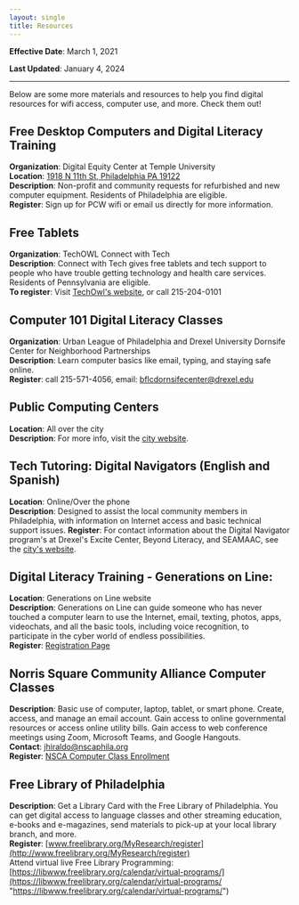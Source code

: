 ```yaml
---
layout: single
title: Resources
---
```


**Effective Date**: March 1, 2021

**Last Updated**: January 4, 2024

*******
Below are some more materials and resources to help you find digital resources for wifi access, computer use, and more. Check them out!

##  Free Desktop Computers and Digital Literacy Training
**Organization**: Digital Equity Center at Temple University  
**Location**: [1918 N 11th St, Philadelphia PA 19122](https://www.google.com/maps/@39.9812229,-75.151879,3a,75y,122.25h,90t/data=!3m7!1e1!3m5!1sde535JmRmXbWATVu4Ykc-A!2e0!6shttps:%2F%2Fstreetviewpixels-pa.googleapis.com%2Fv1%2Fthumbnail%3Fpanoid%3Dde535JmRmXbWATVu4Ykc-A%26cb_client%3Dsearch.revgeo_and_fetch.gps%26w%3D96%26h%3D64%26yaw%3D122.2526%26pitch%3D0%26thumbfov%3D100!7i16384!8i8192)  
**Description**: Non-profit and community requests for refurbished and new computer equipment. Residents of Philadelphia are eligible.  
**Register**: Sign up for PCW wifi or email us directly for more information.  

## Free Tablets
**Organization**: TechOWL Connect with Tech  
**Description**: Connect with Tech gives free tablets and tech support to people who have trouble getting technology and health care services. Residents of Pennsylvania are eligible.  
**To register**: Visit [TechOwl's website](https://cphapps.temple.edu/surveys/?s=YAML3KL4FAMWWNCY), or call 215-204-0101  

## Computer 101 Digital Literacy Classes
**Organization**: Urban League of Philadelphia and Drexel University Dornsife Center for Neighborhood Partnerships  
**Description**: Learn computer basics like email, typing, and staying safe online.  
**Register**: call 215-571-4056, email: bflcdornsifecenter@drexel.edu  

## Public Computing Centers
**Location**: All over the city  
**Description**: For more info, visit the [city website](https://www.phila.gov/2022-02-18-public-computing-center-in-west-philadelphia-is-a-model-for-digital-equity-and-literacy/).  
  
## Tech Tutoring: Digital Navigators (English and Spanish)  
**Location**: Online/Over the phone  
**Description**: Designed to assist the local community members in Philadelphia, with information on Internet access and basic technical support issues. 
**Register**: For contact information about the Digital Navigator program's at Drexel's Excite Center, Beyond Literacy, and SEAMAAC, see the [city's website](https://www.phila.gov/2020-06-23-call-a-digital-navigator-today/).  

## Digital Literacy Training - Generations on Line:    
**Location**: Generations on Line website  
**Description**: Generations on Line can guide someone who has never touched a computer learn to use the Internet, email, texting, photos, apps, videochats, and all the basic tools, including voice recognition, to participate in the cyber world of endless possibilities.   
**Register**: [Registration Page](https://www.generationsonline.org/apps/welcome.html)    

## Norris Square Community Alliance Computer Classes
**Description**: Basic use of computer, laptop, tablet, or smart phone. Create, access, and manage an email account. Gain access to online governmental resources or access online utility bills. Gain access to web conference meetings using Zoom, Microsoft Teams, and Google Hangouts.   
**Contact**: jhiraldo@nscaphila.org  
**Register**: [NSCA Computer Class Enrollment](https://www.nscaphila.org/computerclassesenrollment/) 

## Free Library of Philadelphia  
**Description**: Get a Library Card with the Free Library of Philadelphia. You can get digital access to language classes and other streaming education, e-books and e-magazines, send materials to pick-up at your local library branch, and more.  
**Register**: [www.freelibrary.org/MyResearch/register](http://www.freelibrary.org/MyResearch/register)  
Attend virtual live Free Library Programming: [https://libwww.freelibrary.org/calendar/virtual-programs/](https://libwww.freelibrary.org/calendar/virtual-programs/ "https://libwww.freelibrary.org/calendar/virtual-programs/")  
